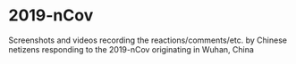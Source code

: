 # 2019-nCov
Screenshots and videos recording the reactions/comments/etc. by Chinese netizens responding to the 2019-nCov originating in Wuhan, China
